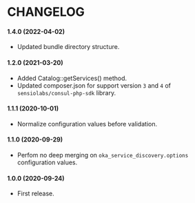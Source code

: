 CHANGELOG
=========

#### 1.4.0 (2022-04-02)

* Updated bundle directory structure.

#### 1.2.0 (2021-03-20)

* Added Catalog::getServices() method.
* Updated composer.json for support version `3` and `4` of `sensiolabs/consul-php-sdk` library.

#### 1.1.1 (2020-10-01)

* Normalize configuration values before validation.

#### 1.1.0 (2020-09-29)

* Perfom no deep merging on `oka_service_discovery.options` configuration values.

#### 1.0.0 (2020-09-24)

* First release.
